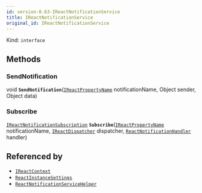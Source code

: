 ```yaml
---
id: version-0.63-IReactNotificationService
title: IReactNotificationService
original_id: IReactNotificationService
---
```


Kind: `interface`





## Methods
### SendNotification
void **`SendNotification`**([`IReactPropertyName`](IReactPropertyName) notificationName, Object sender, Object data)



### Subscribe
[`IReactNotificationSubscription`](IReactNotificationSubscription) **`Subscribe`**([`IReactPropertyName`](IReactPropertyName) notificationName, [`IReactDispatcher`](IReactDispatcher) dispatcher, [`ReactNotificationHandler`](ReactNotificationHandler) handler)






## Referenced by
- [`IReactContext`](IReactContext)
- [`ReactInstanceSettings`](ReactInstanceSettings)
- [`ReactNotificationServiceHelper`](ReactNotificationServiceHelper)
